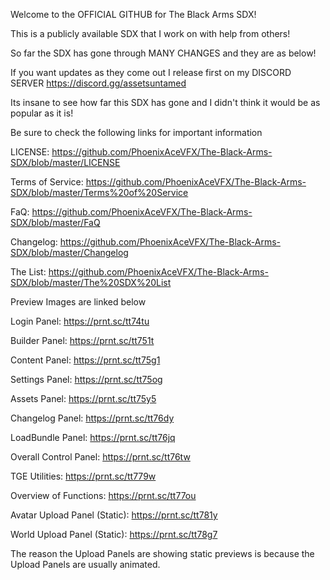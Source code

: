 Welcome to the OFFICIAL GITHUB for The Black Arms SDX!

This is a publicly available SDX that I work on with help from others!

So far the SDX has gone through MANY CHANGES and they are as below!

If you want updates as they come out I release first on my DISCORD SERVER
https://discord.gg/assetsuntamed

Its insane to see how far this SDX has gone and I didn't think it would be as popular as it is!

Be sure to check the following links for important information

LICENSE: https://github.com/PhoenixAceVFX/The-Black-Arms-SDX/blob/master/LICENSE

Terms of Service: https://github.com/PhoenixAceVFX/The-Black-Arms-SDX/blob/master/Terms%20of%20Service

FaQ: https://github.com/PhoenixAceVFX/The-Black-Arms-SDX/blob/master/FaQ

Changelog: https://github.com/PhoenixAceVFX/The-Black-Arms-SDX/blob/master/Changelog

The List: https://github.com/PhoenixAceVFX/The-Black-Arms-SDX/blob/master/The%20SDX%20List

Preview Images are linked below

Login Panel: https://prnt.sc/tt74tu

Builder Panel: https://prnt.sc/tt751t

Content Panel: https://prnt.sc/tt75g1

Settings Panel: https://prnt.sc/tt75og

Assets Panel: https://prnt.sc/tt75y5

Changelog Panel: https://prnt.sc/tt76dy

LoadBundle Panel: https://prnt.sc/tt76jq

Overall Control Panel: https://prnt.sc/tt76tw

TGE Utilities: https://prnt.sc/tt779w

Overview of Functions: https://prnt.sc/tt77ou

Avatar Upload Panel (Static): https://prnt.sc/tt781y

World Upload Panel (Static): https://prnt.sc/tt78g7

The reason the Upload Panels are showing static previews is because the Upload Panels are usually animated.
